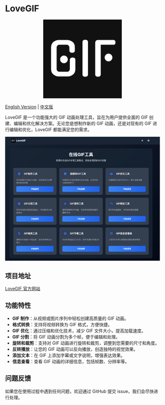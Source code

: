 # LoveGIF

<p align="center">
  <img src="logo.png" alt="lovegif">
</p>

[English Version](README.md) | [中文版](README_CN.md)

LoveGIF 是一个功能强大的 GIF 动画处理工具，旨在为用户提供全面的 GIF 创建、编辑和优化解决方案。无论您是想制作新的 GIF 动画，还是对现有的 GIF 进行编辑和优化，LoveGIF 都能满足您的需求。

<p align="center">
  <img src="page_index_cn.png" alt="lovegif">
</p>

## 项目地址

[LoveGIF 官方网站](https://www.lovegif.top/)


## 功能特性

- **GIF 制作**：从视频或图片序列中轻松创建高质量的 GIF 动画。
- **格式转换**：支持将视频转换为 GIF 格式，方便快捷。
- **GIF 优化**：通过压缩和优化技术，减少 GIF 文件大小，提高加载速度。
- **GIF 分割**：将 GIF 动画分割为多个帧，便于编辑和处理。
- **旋转和裁剪**：支持对 GIF 动画进行旋转和裁剪，调整到您需要的尺寸和角度。
- **反转播放**：让您的 GIF 动画可以反向播放，创造独特的视觉效果。
- **添加文本**：在 GIF 上添加字幕或文字说明，增强表达效果。
- **信息查看**：查看 GIF 动画的详细信息，包括帧数、分辨率等。

## 问题反馈

如果您在使用过程中遇到任何问题，欢迎通过 GitHub 提交 issue，我们会尽快进行处理。